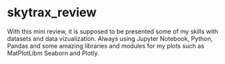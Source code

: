 # skytrax_review

With this mini review, it is supposed to be presented some of my skills with datasets and data vizualization.
Always using Jupyter Notebook, Python, Pandas and some amazing libraries and modules for my plots such as MatPlotLibm Seaborn and Plotly.
